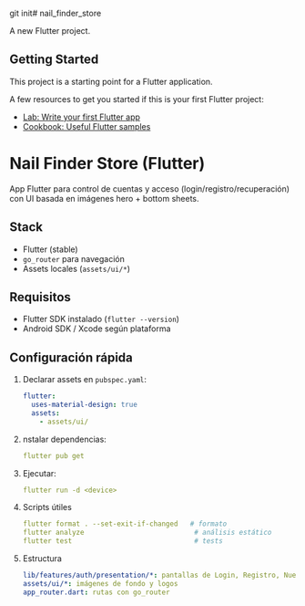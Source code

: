 git init# nail_finder_store

A new Flutter project.

## Getting Started

This project is a starting point for a Flutter application.

A few resources to get you started if this is your first Flutter project:

- [Lab: Write your first Flutter app](https://docs.flutter.dev/get-started/codelab)
- [Cookbook: Useful Flutter samples](https://docs.flutter.dev/cookbook)

# Nail Finder Store (Flutter)

App Flutter para control de cuentas y acceso (login/registro/recuperación) con UI basada en imágenes hero + bottom sheets.

## Stack
- Flutter (stable)
- `go_router` para navegación
- Assets locales (`assets/ui/*`)

## Requisitos
- Flutter SDK instalado (`flutter --version`)
- Android SDK / Xcode según plataforma

## Configuración rápida
1. Declarar assets en `pubspec.yaml`:
   ```yaml
   flutter:
     uses-material-design: true
     assets:
       - assets/ui/

2. nstalar dependencias:
   ```yaml
   flutter pub get

3. Ejecutar:
   ```yaml
   flutter run -d <device>

4. Scripts útiles
   ```yaml
   flutter format . --set-exit-if-changed   # formato
   flutter analyze                           # análisis estático
   flutter test                              # tests

5. Estructura
   ```yaml
   lib/features/auth/presentation/*: pantallas de Login, Registro, Nueva contraseña
   assets/ui/*: imágenes de fondo y logos
   app_router.dart: rutas con go_router